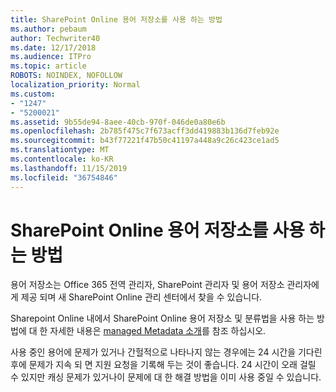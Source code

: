 ```yaml
---
title: SharePoint Online 용어 저장소를 사용 하는 방법
ms.author: pebaum
author: Techwriter40
ms.date: 12/17/2018
ms.audience: ITPro
ms.topic: article
ROBOTS: NOINDEX, NOFOLLOW
localization_priority: Normal
ms.custom:
- "1247"
- "5200021"
ms.assetid: 9b55de94-8aee-40cb-970f-046de0a80e6b
ms.openlocfilehash: 2b785f475c7f673acff3dd419883b136d7feb92e
ms.sourcegitcommit: b43f77221f47b50c41197a448a9c26c423ce1ad5
ms.translationtype: MT
ms.contentlocale: ko-KR
ms.lasthandoff: 11/15/2019
ms.locfileid: "36754846"
---
```

# <a name="how-to-use-the-sharepoint-online-term-store"></a>SharePoint Online 용어 저장소를 사용 하는 방법

용어 저장소는 Office 365 전역 관리자, SharePoint 관리자 및 용어 저장소 관리자에 게 제공 되며 새 SharePoint Online 관리 센터에서 찾을 수 있습니다.
  
Sharepoint Online 내에서 SharePoint Online 용어 저장소 및 분류법을 사용 하는 방법에 대 한 자세한 내용은 [managed Metadata 소개](https://go.microsoft.com/fwlink/?linkid=2044674&amp;clcid=0x409)를 참조 하십시오.
  
사용 중인 용어에 문제가 있거나 간헐적으로 나타나지 않는 경우에는 24 시간을 기다린 후에 문제가 지속 되 면 지원 요청을 기록해 두는 것이 좋습니다. 24 시간이 오래 걸릴 수 있지만 캐싱 문제가 있거나이 문제에 대 한 해결 방법을 이미 사용 중일 수 있습니다.
  